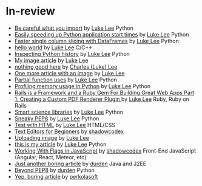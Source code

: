 # In-review

- [Be careful what you import](http://pskb-stage.herokuapp.com//review/be-careful-what-you-import) by [Luke Lee](http://pskb-stage.herokuapp.com//user/durden) Python
- [Easily speeding up Python application start times](http://pskb-stage.herokuapp.com//review/easily-speeding-up-python-application-start-times) by [Luke Lee](http://pskb-stage.herokuapp.com//user/durden) Python
- [Faster single column slicing with DataFrames](http://pskb-stage.herokuapp.com//review/faster-single-column-slicing-with-dataframes) by [Luke Lee](http://pskb-stage.herokuapp.com//user/durden) Python
- [hello world](http://pskb-stage.herokuapp.com//review/hello-world) by [Luke Lee](http://pskb-stage.herokuapp.com//user/durden) C/C++
- [Inspecting Python history](http://pskb-stage.herokuapp.com//review/inspecting-python-history) by [Luke Lee](http://pskb-stage.herokuapp.com//user/durden) Python
- [My image article](http://pskb-stage.herokuapp.com//review/my-image-article) by [Luke Lee](http://pskb-stage.herokuapp.com//user/durden) 
- [nothing good here](http://pskb-stage.herokuapp.com//review/nothing-good-here) by [Charles (Luke) Lee](http://pskb-stage.herokuapp.com//user/perkolasoft) 
- [One more article with an image](http://pskb-stage.herokuapp.com//review/one-more-article-with-an-image) by [Luke Lee](http://pskb-stage.herokuapp.com//user/durden) 
- [Partial function uses](http://pskb-stage.herokuapp.com//review/partial-function-uses) by [Luke Lee](http://pskb-stage.herokuapp.com//user/durden) Python
- [Profiling memory usage in Python](http://pskb-stage.herokuapp.com//review/profiling-memory-usage-in-python) by [Luke Lee](http://pskb-stage.herokuapp.com//user/durden) Python
- [Rails is a Framework and a Ruby Gem For Building Great Web Apps Part 1: Creating a Custom PDF Renderer Plugin ](http://pskb-stage.herokuapp.com//review/rails-is-a-framework-and-a-ruby-gem-for-building-great-web-apps-part-1-creating-a-custom-pdf-renderer-plugin) by [Luke Lee](http://pskb-stage.herokuapp.com//user/durden) Ruby, Ruby on Rails
- [Smart science libraries](http://pskb-stage.herokuapp.com//review/smart-science-libraries) by [Luke Lee](http://pskb-stage.herokuapp.com//user/durden) Python
- [Sneaky PEP8](http://pskb-stage.herokuapp.com//review/sneaky-pep8) by [Luke Lee](http://pskb-stage.herokuapp.com//user/durden) Python
- [Test with HTML](http://pskb-stage.herokuapp.com//review/test-with-html) by [Luke Lee](http://pskb-stage.herokuapp.com//user/durden) HTML/CSS
- [Text Editors for Beginners](http://pskb-stage.herokuapp.com//review/text-editors-for-beginners) by [shadowcodex](http://pskb-stage.herokuapp.com//user/shadowcodex) 
- [Uploading image](http://pskb-stage.herokuapp.com//review/uploading-image) by [Luke Lee](http://pskb-stage.herokuapp.com//user/durden) 
- [this is my article](http://pskb-stage.herokuapp.com//review/this-is-my-article) by [Luke Lee](http://pskb-stage.herokuapp.com//user/durden) Python
- [Working With Flags in JavaScript](/review/working-with-flags-in-javascript) by [shadowcodex](/user/shadowcodex) Front-End JavaScript (Angular, React, Meteor, etc)
- [Just another boring article](/review/just-another-boring-article?branch=master) by [durden](/user/durden) Java and J2EE
- [Beyond PEP8](/review/beyond-pep8) by [durden](/user/durden) Python
- [Yep, boring article](/review/yep-boring-article?branch=master) by [perkolasoft](/user/perkolasoft) 